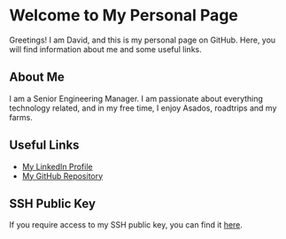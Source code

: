 # Welcome to My Personal Page

Greetings! I am David, and this is my personal page on GitHub. Here, you will find information about me and some useful links.

## About Me

I am a Senior Engineering Manager. I am passionate about everything technology related, and in my free time, I enjoy Asados, roadtrips and my farms.

## Useful Links

- [My LinkedIn Profile](https://www.linkedin.com/in/damoraso)
- [My GitHub Repository](https://github.com/dmora)

## SSH Public Key

If you require access to my SSH public key, you can find it [here](https://raw.githubusercontent.com/dmora/dmora/main/id_rsa.pub).
